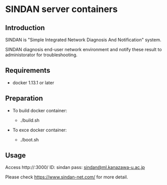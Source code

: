 # SINDAN server containers

## Introduction

SINDAN is "Simple Integrated Network Diagnosis And Notification" system.

SINDAN diagnosis end-user network environment and notify these result
to administorator for troubleshooting.

## Requirements
* docker 1.13.1 or later

## Preparation

* To build docker container:
	* ./build.sh

* To exce docker container:
	* ./boot.sh

## Usage

Access http://<yourhostname>:3000/ 
	ID: sindan
	pass: sindan@ml.kanazawa-u.ac.jp

Please check https://www.sindan-net.com/ for more detail.
